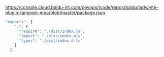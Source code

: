 
https://console.cloud.baidu-int.com/devops/icode/repos/baidu/jady/vite-plugin-tangram-mpa/blob/master/package.json


```js
"exports": {
    ".": {
      "require": "./dist/index.js",
      "import": "./dist/index.mjs",
      "types": "./dist/index.d.ts"
    }
  },
  ```